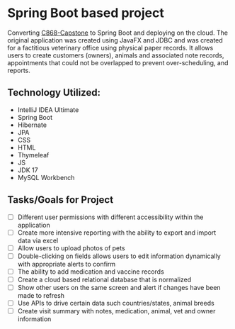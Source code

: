 # Spring Boot based project
Converting [C868-Capstone](https://github.com/mriffey1/C868-Capstone) to Spring Boot and deploying on the cloud. The original
application was created using JavaFX and JDBC and was created for a factitious veterinary office using physical paper records.
It allows users to create customers (owners), animals and associated note records, appointments that could not be overlapped to prevent over-scheduling,
and reports. 

## Technology Utilized:
* IntelliJ IDEA Ultimate
* Spring Boot
* Hibernate
* JPA
* CSS
* HTML
* Thymeleaf
* JS
* JDK 17
* MySQL Workbench

## Tasks/Goals for Project
- [ ] Different user permissions with different accessibility within the application
- [ ] Create more intensive reporting with the ability to export and import data via excel
- [ ] Allow users to upload photos of pets
- [ ] Double-clicking on fields allows users to edit information dynamically with appropriate alerts to confirm
- [ ] The ability to add medication and vaccine records
- [ ] Create a cloud based relational database that is normalized
- [ ] Show other users on the same screen and alert if changes have been made to refresh
- [ ] Use APIs to drive certain data such countries/states, animal breeds
- [ ] Create visit summary with notes, medication, animal, vet and owner information
